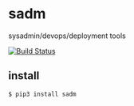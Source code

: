 # sadm

sysadmin/devops/deployment tools

[![Build Status](https://travis-ci.org/jrmsdev/pysadm.svg?branch=master)](https://travis-ci.org/jrmsdev/pysadm)

## install

    $ pip3 install sadm
